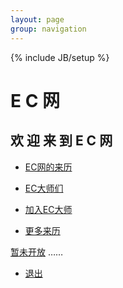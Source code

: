 ```yaml
---
layout: page
group: navigation
---
```

{% include JB/setup %}

E C 网
======

 欢     迎     来     到   E     C     网
---------------

* [EC网的来历](eg19.html) 


* [EC大师们](eg6.html)


* [加入EC大师](eg5.html)

*  [更多来历](eg19ba.html)
   


[暂未开放](eg？.html)
……


* [退出](eg2.html)            
